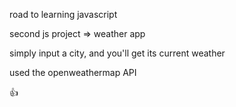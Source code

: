 road to learning javascript

second js project => weather app 

simply input a city, and you'll get its current weather 

used the openweathermap API 

👍

